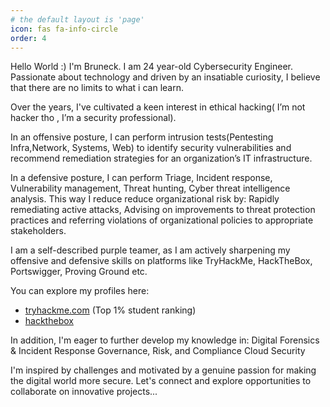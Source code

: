 ```yaml
---
# the default layout is 'page'
icon: fas fa-info-circle
order: 4
---
```

Hello World :) I'm Bruneck. I am 24 year-old Cybersecurity Engineer. Passionate about technology and driven by an insatiable curiosity, I believe that there are no limits to what i can learn. 

Over the years, I've cultivated a keen interest in ethical hacking( I’m not hacker tho , I’m a security professional).

In an offensive posture, I can perform intrusion tests(Pentesting Infra,Network, Systems, Web) to identify security vulnerabilities and recommend remediation strategies for an organization’s IT infrastructure.

In a defensive posture, I can perform Triage, Incident response, Vulnerability management, Threat hunting, Cyber threat intelligence analysis. This way I reduce reduce organizational risk by: Rapidly remediating active attacks, Advising on improvements to threat protection practices and referring violations of organizational policies to appropriate stakeholders.

I am a self-described purple teamer, as I am actively sharpening my offensive and defensive skills on platforms like TryHackMe, HackTheBox, Portswigger, Proving Ground etc. 

You can explore my profiles here:
- [tryhackme.com](https://tryhackme.com/p/c33zy/) (Top 1% student ranking) 
- [hackthebox](https://app.hackthebox.com/profile/309430/)

In addition, I'm eager to further develop my knowledge in:
Digital Forensics & Incident Response
Governance, Risk, and Compliance
Cloud Security

I'm inspired by challenges and motivated by a genuine passion for making the digital world more secure. Let's connect and explore opportunities to collaborate on innovative projects...

